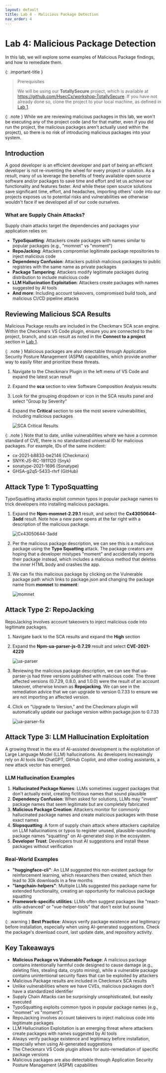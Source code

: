 ```yaml
---
layout: default
title: Lab 4 - Malicious Package Detection
nav_order: 4
---
```


# Lab 4: Malicious Package Detection
In this lab, we will explore some examples of Malicious Package findings, and how to remediate them. 

{: .important-title }
> Prerequisites
>
> We will be using our __TotallySecure__ project, which is available at https://github.com/HsecCx/workshop-TotallySecure. If you have not already done so, clone the project to your local machine, as defined in [Lab 1](../lab1_setup/).

{: .note }
While we are reviewing malicious packages in this lab, we won't be executing any of the project code (and for that matter, even if you did run the project, the malicious packages aren't actually used within the project), so there is no risk of introducing malicious packages into your system.

## Introduction

A good developer is an efficient developer and part of being an efficient developer is not re-inventing the wheel for every project or solution. As a result, many of us leverage the benefits of freely available open source software and/or packages to save time and effort and let us achieve our functionality and features faster. And while these open source solutions save significant time, effort, and headaches, importing others' code into our projects exposes us to potential risks and vulnerabilities we otherwise wouldn't face if we developed all of our code ourselves.

### What are Supply Chain Attacks?

Supply chain attacks target the dependencies and packages your application relies on:

- __TypoSquatting__: Attackers create packages with names similar to popular packages (e.g., "momnet" vs "moment")
- __RepoJacking__: Attackers compromise legitimate package repositories to inject malicious code
- __Dependency Confusion__: Attackers publish malicious packages to public registries with the same name as private packages
- __Package Tampering__: Attackers modify legitimate packages during distribution to include malicious code
- __LLM Hallucination Exploitation__: Attackers create packages with names suggested by AI tools
- __And more__: Including account takeovers, compromised build tools, and malicious CI/CD pipeline attacks



## Reviewing Malicious SCA Results

Malicious Package results are included in the Checkmarx SCA scan engine. Within the Checkmarx VS Code plugin, ensure you are connected to the project, branch, and scan result as noted in the __Connect to a project__ section in [Lab 1](../lab1_setup/).

{: .note }
Malicious packages are also detectable through Application Security Posture Management (ASPM) capabilities, which provide another way to easily filter and prioritize these threats.

1. Navigate to the Checkmarx Plugin in the left menu of VS Code and expand the latest scan result

2. Expand the __sca__ section to view Software Composition Analysis results

3. Look for the grouping dropdown or icon in the SCA results panel and select "Group by Severity"

4. Expand the __Critical__ section to see the most severe vulnerabilities, including malicious packages

    ![SCA Critical Results](./assets/images/malicious_package_critical_results.png "SCA Critical Results")

{: .note }
Note that to date, unlike vulnerabilities where we have a common standard of CVE, there is no standardized universal ID for malicious packages. For example, IDs of the same incident:
- cx-2021-b8833-be2146 (Checkmarx)
- SNYK-JS-RC-1911120 (Snyk)
- sonatype-2021-1696 (Sonatype)
- GHSA-g2q5-5433-rhrf (GitHub)

## Attack Type 1: TypoSquatting

TypoSquatting attacks exploit common typos in popular package names to trick developers into installing malicious packages.

1. Expand the __Npm-momnet-2.29.1__ result, and select the __Cx43050644-3add__ result. Note how a new pane opens at the far right with a description of the malicious package.

    ![Cx43050644-3add](./assets/images/Cx43050644-3add.png "Cx43050644-3add")

2. Per the malicious package description, we can see this is a malicious package using the __Typo Squatting__ attack. The package creators are hoping that a developer mistypes "moment" and accidentally imports their package instead, which includes a malicious method that deletes the inner HTML body and crashes the app.

3. We can fix this malicious package by clicking on the Vulnerable package path which links to package.json and changing the package name from __momnet__ to __moment__:

    ![momnet](./assets/images/momnet.png "momnet")

## Attack Type 2: RepoJacking

RepoJacking involves account takeovers to inject malicious code into legitimate packages.

1. Navigate back to the SCA results and expand the __High__ section

2. Expand the __Npm-ua-parser-js-0.7.29__ result and select __CVE-2021-4229__

    ![ua-parser](./assets/images/ua-parser.png "ua-parser")

3. Reviewing the malicious package description, we can see that ua-parser-js had three versions published with malicious code. The three affected versions (0.7.29, 0.8.0, and 1.0.0) were the result of an account takeover, otherwise known as __Repojacking__. We can see in the remediation advice that we can upgrade to version 0.7.33 to ensure we are not importing an affected version.

4. Click on "Upgrade to Version," and the Checkmarx plugin will automatically update our package version within package.json to 0.7.33

    ![ua-parser-fix](./assets/images/ua-parser-fix.png "ua-parser-fix")

## Attack Type 3: LLM Hallucination Exploitation

A growing threat in the era of AI-assisted development is the exploitation of Large Language Model (LLM) hallucinations. As developers increasingly rely on AI tools like ChatGPT, GitHub Copilot, and other coding assistants, a new attack vector has emerged.

### LLM Hallucination Examples

1. __Hallucinated Package Names__: LLMs sometimes suggest packages that don't actually exist, creating fictitious names that sound plausible
2. __Dependency Confusion__: When asked for solutions, LLMs may "invent" package names that seem legitimate but are completely fabricated
3. __Malicious Package Creation__: Attackers monitor for commonly hallucinated package names and create malicious packages with those exact names
4. __Slopsquatting__: A form of supply chain attack where attackers capitalize on LLM hallucinations or typos to register unused, plausible-sounding package names "squatting" on AI-generated slop in the ecosystem.
5. __Developer Trust__: Developers trust AI suggestions and install these packages without verification

### Real-World Examples

- __"huggingface-cli"__: An LLM suggested this non-existent package for reinforcement learning, which researchers then created, which then lead to 30k downloads in a few months
- __"langchain-helpers"__: Multiple LLMs suggested this package name for extended functionality, creating an opportunity for malicious package squatting
- __Framework-specific utilities__: LLMs often suggest packages like "react-utils-advanced" or "vue-helper-tools" that don't exist but sound legitimate

{: .warning }
__Best Practice__: Always verify package existence and legitimacy before installation, especially when using AI-generated suggestions. Check the package's download count, last update date, and repository activity.

## Key Takeaways

- __Malicious Package vs Vulnerable Package__: A malicious package contains intentionally harmful code designed to cause damage (e.g., deleting files, stealing data, crypto mining), while a vulnerable package contains unintentional security flaws that can be exploited by attackers
- Malicious Package results are included in Checkmarx SCA results
- Unlike vulnerabilities where we have CVEs, malicious packages don't have a standardized identifier
- Supply Chain Attacks can be surprisingly unsophisticated, but easily executed
- TypoSquatting exploits common typos in popular package names (e.g., "momnet" vs "moment")
- RepoJacking involves account takeovers to inject malicious code into legitimate packages
- LLM Hallucination Exploitation is an emerging threat where attackers create packages with names suggested by AI tools
- Always verify package existence and legitimacy before installation, especially when using AI-generated suggestions
- The Checkmarx VS Code plugin allows for auto-remediation of specific package versions
- Malicious packages are also detectable through Application Security Posture Management (ASPM) capabilities
